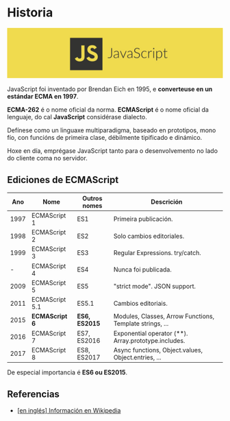 # Historia

![JavaScript](/00.%20Introducion/img/JS.png)

JavaScript foi inventado por Brendan Eich en 1995, e **converteuse en un estándar ECMA en 1997**.

**ECMA-262** é o nome oficial da norma. **ECMAScript** é o nome oficial da lenguaje, do cal **JavaScript** considérase dialecto.

Defínese como un linguaxe multiparadigma, baseado en prototipos, mono fío, con funcións de primeira clase, débilmente tipificado e dinámico.

Hoxe en día, emprégase JavaScript tanto para o desenvolvemento no lado do cliente coma no servidor.

## Ediciones de ECMAScript

| Ano	 | Nome         | Outros nomes | Descrición
|------|----------------|---------------|--------------------------------
| 1997 | ECMAScript 1   | ES1           | Primeira publicación.
| 1998 | ECMAScript 2   | ES2           | Solo cambios editoriales.
| 1999 | ECMAScript 3   | ES3           | Regular Expressions. try/catch.
|   -  | ECMAScript 4   | ES4           | Nunca foi publicada.
| 2009 | ECMAScript 5   | ES5           | "strict mode". JSON support.
| 2011 | ECMAScript 5.1 | ES5.1         | Cambios editoriais.
| 2015 |**ECMAScript 6**   | **ES6, ES2015**   | Modules, Classes, Arrow Functions, Template strings, ...
| 2016 | ECMAScript 7   | ES7, ES2016   | Exponential operator (\*\*). Array.prototype.includes.
| 2017 | ECMAScript 8   | ES8, ES2017   | Async functions, Object.values, Object.entries, ...

De especial importancia é **ES6 ou ES2015**.

## Referencias

- [[en inglés] Información en Wikipedia](https://en.wikipedia.org/wiki/ECMAScript)
